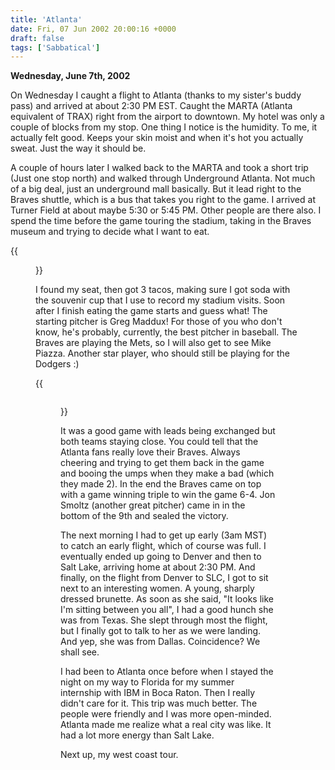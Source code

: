 ```yaml
---
title: 'Atlanta'
date: Fri, 07 Jun 2002 20:00:16 +0000
draft: false
tags: ['Sabbatical']
---
```


**Wednesday, June 7th, 2002** 

On Wednesday I caught a flight to Atlanta 
(thanks to my sister's buddy pass) and arrived at about 2:30 PM EST. Caught 
the MARTA (Atlanta equivalent of TRAX) right from the airport to downtown. 
My hotel was only a couple of blocks from my stop. One thing I notice is the 
humidity. To me, it actually felt good. Keeps your skin moist and when it's 
hot you actually sweat. Just the way it should be. 

A couple of hours later I walked back to the MARTA and took a short trip 
(Just one stop north) and walked through Underground Atlanta. Not much of a 
big deal, just an underground mall basically. But it lead right to the Braves 
shuttle, which is a bus that takes you right to the game. I arrived at Turner 
Field at about maybe 5:30 or 5:45 PM. Other people are there also. I spend the 
time before the game touring the stadium, taking in the Braves museum and trying 
to decide what I want to eat.

{{<figure src="images/Front_Gate-300x225.jpg" alt="Turner Field" caption="Turner Field">}}

I found my seat, then got 3 tacos, making sure I got soda with the souvenir 
cup that I use to record my stadium visits. Soon after I finish eating the 
game starts and guess what! The starting pitcher is Greg Maddux! For those 
of you who don't know, he's probably, currently, the best pitcher in 
baseball. The Braves are playing the Mets, so I will also get to see Mike 
Piazza. Another star player, who should still be playing for the Dodgers :) 

{{<figure src="images/Mike_Piazza.jpg" style="float: right;" alt="Mike Piazza" caption="Mike Piazza">}}

It was a good game with leads being exchanged but both teams staying close. 
You could tell that the Atlanta fans really love their Braves. Always 
cheering and trying to get them back in the game and booing the umps when 
they make a bad (which they made 2). In the end the Braves came on top with 
a game winning triple to win the game 6-4. Jon Smoltz (another great pitcher) 
came in in the bottom of the 9th and sealed the victory. 

The next morning I had to get up early (3am MST) to catch an early flight, 
which of course was full. I eventually ended up going to Denver and then to 
Salt Lake, arriving home at about 2:30 PM. And finally, on the flight from 
Denver to SLC, I got to sit next to an interesting women. A young, sharply 
dressed brunette. As soon as she said, "It looks like I'm sitting between 
you all", I had a good hunch she was from Texas. She slept through most the 
flight, but I finally got to talk to her as we were landing. And yep, she 
was from Dallas. Coincidence? We shall see.

I had been to Atlanta once before when I stayed the night on my way to 
Florida for my summer internship with IBM in Boca Raton. Then I really 
didn't care for it. This trip was much better. The people were friendly and 
I was more open-minded. Atlanta made me realize what a real city was like. It 
had a lot more energy than Salt Lake. 

Next up, my west coast tour. 
